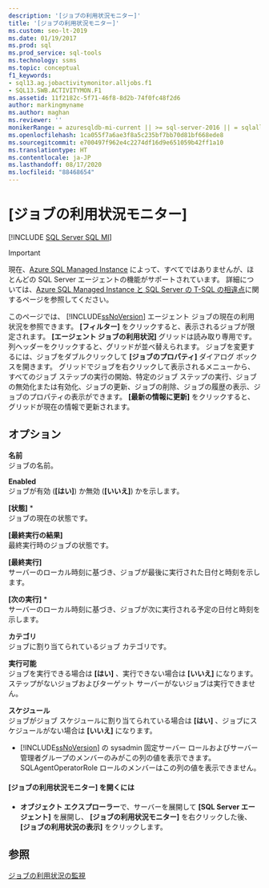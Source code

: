 ```yaml
---
description: '[ジョブの利用状況モニター]'
title: '[ジョブの利用状況モニター]'
ms.custom: seo-lt-2019
ms.date: 01/19/2017
ms.prod: sql
ms.prod_service: sql-tools
ms.technology: ssms
ms.topic: conceptual
f1_keywords:
- sql13.ag.jobactivitymonitor.alljobs.f1
- SQL13.SWB.ACTIVITYMON.F1
ms.assetid: 11f2182c-5f71-46f8-8d2b-74f0fc48f2d6
author: markingmyname
ms.author: maghan
ms.reviewer: ''
monikerRange: = azuresqldb-mi-current || >= sql-server-2016 || = sqlallproducts-allversions
ms.openlocfilehash: 1ca055f7a6ae3f8a5c235bf7bb70d81bf668ede8
ms.sourcegitcommit: e700497f962e4c2274df16d9e651059b42ff1a10
ms.translationtype: HT
ms.contentlocale: ja-JP
ms.lasthandoff: 08/17/2020
ms.locfileid: "88468654"
---
```

# <a name="job-activity-monitor"></a>[ジョブの利用状況モニター]
[!INCLUDE [SQL Server SQL MI](../../includes/applies-to-version/sql-asdbmi.md)]

> [!IMPORTANT]  
> 現在、[Azure SQL Managed Instance](https://docs.microsoft.com/azure/sql-database/sql-database-managed-instance) によって、すべてではありませんが、ほとんどの SQL Server エージェントの機能がサポートされています。 詳細については、[Azure SQL Managed Instance と SQL Server の T-SQL の相違点](https://docs.microsoft.com/azure/sql-database/sql-database-managed-instance-transact-sql-information#sql-server-agent)に関するページを参照してください。

このページでは、 [!INCLUDE[ssNoVersion](../../includes/ssnoversion-md.md)] エージェント ジョブの現在の利用状況を参照できます。 **[フィルター]** をクリックすると、表示されるジョブが限定されます。 **[エージェント ジョブの利用状況]** グリッドは読み取り専用です。 列ヘッダーをクリックすると、グリッドが並べ替えられます。 ジョブを変更するには、ジョブをダブルクリックして **[ジョブのプロパティ]** ダイアログ ボックスを開きます。 グリッドでジョブを右クリックして表示されるメニューから、すべてのジョブ ステップの実行の開始、特定のジョブ ステップの実行、ジョブの無効化または有効化、ジョブの更新、ジョブの削除、ジョブの履歴の表示、ジョブのプロパティの表示ができます。 **[最新の情報に更新]** をクリックすると、グリッドが現在の情報で更新されます。  
  
## <a name="options"></a>オプション  
**名前**  
ジョブの名前。  
  
**Enabled**  
ジョブが有効 (**[はい]**) か無効 (**[いいえ]**) かを示します。  
  
**[状態]** *  
ジョブの現在の状態です。  
  
**[最終実行の結果]**  
最終実行時のジョブの状態です。  
  
**[最終実行]**  
サーバーのローカル時刻に基づき、ジョブが最後に実行された日付と時刻を示します。  
  
**[次の実行]** *  
サーバーのローカル時刻に基づき、ジョブが次に実行される予定の日付と時刻を示します。  
  
**カテゴリ**  
ジョブに割り当てられているジョブ カテゴリです。  
  
**実行可能**  
ジョブを実行できる場合は **[はい]** 、実行できない場合は **[いいえ]** になります。 ステップがないジョブおよびターゲット サーバーがないジョブは実行できません。  
  
**スケジュール**  
ジョブがジョブ スケジュールに割り当てられている場合は **[はい]** 、ジョブにスケジュールがない場合は **[いいえ]** になります。  
  
* [!INCLUDE[ssNoVersion](../../includes/ssnoversion-md.md)] の sysadmin 固定サーバー ロールおよびサーバー管理者グループのメンバーのみがこの列の値を表示できます。 SQLAgentOperatorRole ロールのメンバーはこの列の値を表示できません。  
  
#### <a name="to-open-the-job-activity-monitor"></a>[ジョブの利用状況モニター] を開くには  
  
-   **オブジェクト エクスプローラー**で、サーバーを展開して **[SQL Server エージェント]** を展開し、 **[ジョブの利用状況モニター]** を右クリックした後、 **[ジョブの利用状況の表示]** をクリックします。  
  
## <a name="see-also"></a>参照  
[ジョブの利用状況の監視](../../ssms/agent/monitor-job-activity.md)  
  
